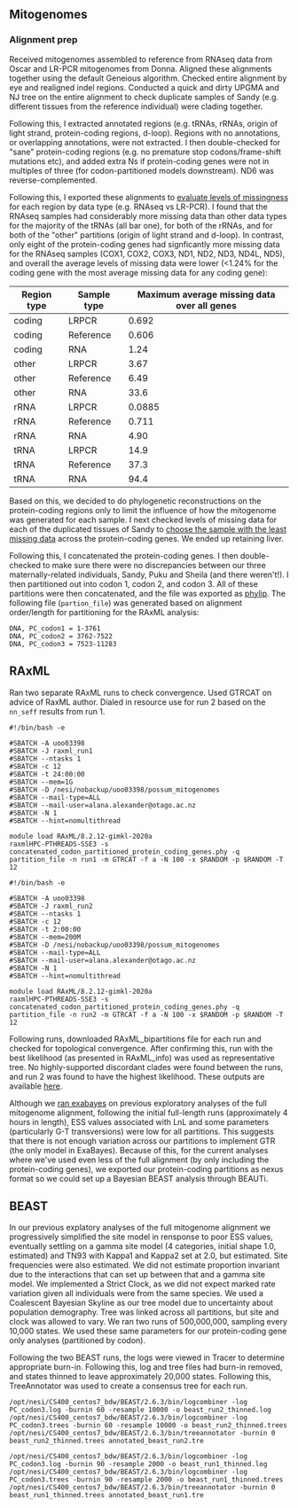 ## Mitogenomes

### Alignment prep
Received mitogenomes assembled to reference from RNAseq data from Oscar and LR-PCR mitogenomes from Donna. Aligned these alignments together using the default Geneious algorithm. Checked entire alignment by eye and realigned indel regions. Conducted a quick and dirty UPGMA and NJ tree on the entire alignment to check duplicate samples of Sandy (e.g. different tissues from the reference individual) were clading together. 

Following this, I extracted annotated regions (e.g. tRNAs, rRNAs, origin of light strand, protein-coding regions, d-loop). Regions with no annotations, or overlapping annotations, were not extracted. I then double-checked for "sane" protein-coding regions (e.g. no premature stop codons/frame-shift mutations etc), and added extra Ns if protein-coding genes were not in multiples of three (for codon-partitioned models downstream). ND6 was reverse-complemented.

Following this, I exported these alignments to [evaluate levels of missingness](summarising_missing_data.R) for each region by data type (e.g. RNAseq vs LR-PCR). I found that the RNAseq samples had considerably more missing data than other data types for the majority of the tRNAs (all bar one), for both of the rRNAs, and for both of the "other" partitions (origin of light strand and d-loop). In contrast, only eight of the protein-coding genes had signficantly more missing data for the RNAseq samples (COX1, COX2, COX3, ND1, ND2, ND3, ND4L, ND5), and overall the average levels of missing data were lower (<1.24% for the coding gene with the most average missing data for any coding gene):

| Region type | Sample type | Maximum average missing data over all genes |
| ----------- | ----------- | ----------------------------------- |
| coding      | LRPCR       |              0.692                  |
| coding      | Reference   |              0.606                  |
| coding      | RNA         |              1.24                   |
| other       | LRPCR       |              3.67                   |
| other       | Reference   |              6.49                   |
| other       | RNA         |             33.6                    |
| rRNA        | LRPCR       |              0.0885                 |
| rRNA        | Reference   |              0.711                  |
| rRNA        | RNA         |              4.90                   |
| tRNA        | LRPCR       |             14.9                    |
| tRNA        | Reference   |             37.3                    |
| tRNA        | RNA         |             94.4                    |

Based on this, we decided to do phylogenetic reconstructions on the protein-coding regions only to limit the influence of how the mitogenome was generated for each sample. I next checked levels of missing data for each of the duplicated tissues of Sandy to [choose the sample with the least missing data](summarising_missing_data.R) across the protein-coding genes. We ended up retaining liver.

Following this, I concatenated the protein-coding genes. I then double-checked to make sure there were no discrepancies between our three maternally-related individuals, Sandy, Puku and Sheila (and there weren't!). I then partitioned out into codon 1, codon 2, and codon 3. All of these partitions were then concatenated, and the file was exported as [phylip](data/concatenated_codon_partitioned_protein_coding_genes.phy). The following file (`partion_file`) was generated based on alignment order/length for partitioning for the RAxML analysis:
```
DNA, PC_codon1 = 1-3761
DNA, PC_codon2 = 3762-7522
DNA, PC_codon3 = 7523-11283
```

## RAxML
Ran two separate RAxML runs to check convergence. Used GTRCAT on advice of RaxML author. Dialed in resource use for run 2 based on the `nn_seff` results from run 1.
```
#!/bin/bash -e

#SBATCH -A uoo03398 
#SBATCH -J raxml_run1
#SBATCH --ntasks 1
#SBATCH -c 12
#SBATCH -t 24:00:00
#SBATCH --mem=1G
#SBATCH -D /nesi/nobackup/uoo03398/possum_mitogenomes
#SBATCH --mail-type=ALL
#SBATCH --mail-user=alana.alexander@otago.ac.nz
#SBATCH -N 1
#SBATCH --hint=nomultithread

module load RAxML/8.2.12-gimkl-2020a
raxmlHPC-PTHREADS-SSE3 -s concatenated_codon_partitioned_protein_coding_genes.phy -q partition_file -n run1 -m GTRCAT -f a -N 100 -x $RANDOM -p $RANDOM -T 12
```
```
#!/bin/bash -e

#SBATCH -A uoo03398 
#SBATCH -J raxml_run2
#SBATCH --ntasks 1
#SBATCH -c 12
#SBATCH -t 2:00:00
#SBATCH --mem=200M
#SBATCH -D /nesi/nobackup/uoo03398/possum_mitogenomes
#SBATCH --mail-type=ALL
#SBATCH --mail-user=alana.alexander@otago.ac.nz
#SBATCH -N 1
#SBATCH --hint=nomultithread

module load RAxML/8.2.12-gimkl-2020a
raxmlHPC-PTHREADS-SSE3 -s concatenated_codon_partitioned_protein_coding_genes.phy -q partition_file -n run2 -m GTRCAT -f a -N 100 -x $RANDOM -p $RANDOM -T 12
```
Following runs, downloaded RAxML_bipartitions file for each run and checked for topological convergence. After confirming this, run with the best likelihood (as presented in RAxML_info) was used as representative tree. No highly-supported discordant clades were found between the runs, and run 2 was found to have the highest likelihood. These outputs are available [here](https://github.com/laninsky/possums/tree/main/mitogenomes/output).

Although we [ran exabayes](old_analyses/exabayes.md) on previous exploratory analyses of the full mitogenome alignment, following the initial full-length runs (approximately 4 hours in length), ESS values associated with LnL and some parameters (particularly G-T transversions) were low for all partitions. This suggests that there is not enough variation across our partitions to implement GTR (the only model in ExaBayes). Because of this, for the current analyses where we've used even less of the full alignment (by only including the protein-coding genes), we exported our protein-coding partitions as nexus format so we could set up a Bayesian BEAST analysis through BEAUTi.

## BEAST
In our previous explatory analyses of the full mitogenome alignment we progressively simplified the site model in rensponse to poor ESS values, eventually settling on a gamma site model (4 categories, initial shape 1.0, estimated) and TN93 with Kappa1 and Kappa2 set at 2.0, but estimated. Site frequencies were also estimated. We did not estimate proportion invariant due to the interactions that can set up between that and a gamma site model. We implemented a Strict Clock, as we did not expect marked rate variation given all individuals were from the same species. We used a Coalescent Bayesian Skyline as our tree model due to uncertainty about population demography. Tree was linked across all partitions, but site and clock was allowed to vary. We ran two runs of 500,000,000, sampling every 10,000 states. We used these same parameters for our protein-coding gene only analyses (partitioned by codon).

Following the two BEAST runs, the logs were viewed in Tracer to determine appropriate burn-in. Following this, log and tree files had burn-in removed, and states thinned to leave approximately 20,000 states. Following this, TreeAnnotator was used to create a consensus tree for each run.
```
/opt/nesi/CS400_centos7_bdw/BEAST/2.6.3/bin/logcombiner -log PC_codon3.log -burnin 60 -resample 10000 -o beast_run2_thinned.log
/opt/nesi/CS400_centos7_bdw/BEAST/2.6.3/bin/logcombiner -log PC_codon3.trees -burnin 60 -resample 10000 -o beast_run2_thinned.trees
/opt/nesi/CS400_centos7_bdw/BEAST/2.6.3/bin/treeannotator -burnin 0 beast_run2_thinned.trees annotated_beast_run2.tre

/opt/nesi/CS400_centos7_bdw/BEAST/2.6.3/bin/logcombiner -log PC_codon3.log -burnin 90 -resample 2000 -o beast_run1_thinned.log
/opt/nesi/CS400_centos7_bdw/BEAST/2.6.3/bin/logcombiner -log PC_codon3.trees -burnin 90 -resample 2000 -o beast_run1_thinned.trees
/opt/nesi/CS400_centos7_bdw/BEAST/2.6.3/bin/treeannotator -burnin 0 beast_run1_thinned.trees annotated_beast_run1.tre

